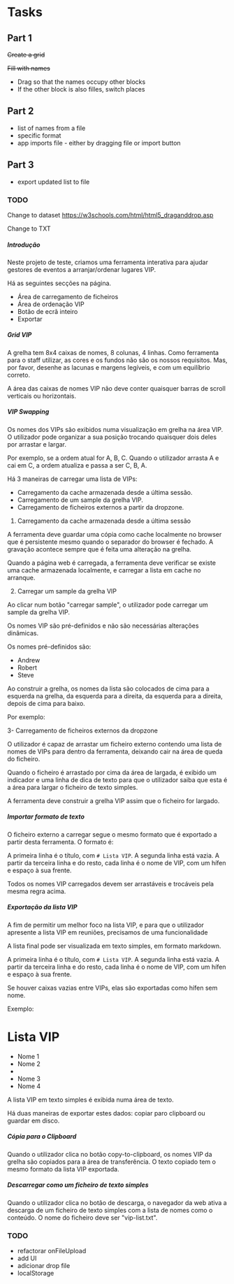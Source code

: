 # Tasks

## Part 1

~~Create a grid~~

~~Fill with names~~

- Drag so that the names occupy other blocks
- If the other block is also filles, switch places

## Part 2

- list of names from a file
- specific format
- app imports file - either by dragging file or import button

## Part 3

- export updated list to file

### TODO

Change to dataset
https://w3schools.com/html/html5_draganddrop.asp

Change to TXT

##### Introdução

Neste projeto de teste, criamos uma ferramenta interativa para ajudar gestores de eventos a arranjar/ordenar lugares VIP.

Há as seguintes secções na página.

- Área de carregamento de ficheiros
- Área de ordenação VIP
- Botão de ecrã inteiro
- Exportar

##### Grid VIP

A grelha tem 8x4 caixas de nomes, 8 colunas, 4 linhas. Como ferramenta para o staff utilizar, as cores e os fundos não são os nossos requisitos. Mas, por favor, desenhe as lacunas e margens legíveis, e com um equilíbrio correto.

A área das caixas de nomes VIP não deve conter quaisquer barras de scroll verticais ou horizontais.

##### VIP Swapping

Os nomes dos VIPs são exibidos numa visualização em grelha na área VIP. O utilizador pode organizar a sua posição trocando quaisquer dois deles por arrastar e largar.

Por exemplo, se a ordem atual for A, B, C. Quando o utilizador arrasta A e cai em C, a ordem atualiza e passa a ser C, B, A.

Há 3 maneiras de carregar uma lista de VIPs:

- Carregamento da cache armazenada desde a última sessão.
- Carregamento de um sample da grelha VIP.
- Carregamento de ficheiros externos a partir da dropzone.

1. Carregamento da cache armazenada desde a última sessão

A ferramenta deve guardar uma cópia como cache localmente no browser que é persistente mesmo quando o separador do browser é fechado. A gravação acontece sempre que é feita uma alteração na grelha.

Quando a página web é carregada, a ferramenta deve verificar se existe uma cache armazenada localmente, e carregar a lista em cache no arranque.

2. Carregar um sample da grelha VIP

Ao clicar num botão "carregar sample", o utilizador pode carregar um sample da grelha VIP.

Os nomes VIP são pré-definidos e não são necessárias alterações dinâmicas.

Os nomes pré-definidos são:

- Andrew
- Robert
- Steve

Ao construir a grelha, os nomes da lista são colocados de cima para a esquerda na grelha, da esquerda para a direita, da esquerda para a direita, depois de cima para baixo.

Por exemplo:

3- Carregamento de ficheiros externos da dropzone

O utilizador é capaz de arrastar um ficheiro externo contendo uma lista de nomes de VIPs para dentro da ferramenta, deixando cair na área de queda do ficheiro.

Quando o ficheiro é arrastado por cima da área de largada, é exibido um indicador e uma linha de dica de texto para que o utilizador saiba que esta é a área para largar o ficheiro de texto simples.

A ferramenta deve construir a grelha VIP assim que o ficheiro for largado.

##### Importar formato de texto

O ficheiro externo a carregar segue o mesmo formato que é exportado a partir desta ferramenta. O formato é:

A primeira linha é o título, com `# Lista VIP`.
A segunda linha está vazia.
A partir da terceira linha e do resto, cada linha é o nome de VIP, com um hífen e espaço à sua frente.

Todos os nomes VIP carregados devem ser arrastáveis ​​e trocáveis ​​pela mesma regra acima.

##### Exportação da lista VIP

A fim de permitir um melhor foco na lista VIP, e para que o utilizador apresente a lista VIP em reuniões, precisamos de uma funcionalidade

A lista final pode ser visualizada em texto simples, em formato markdown.

A primeira linha é o título, com `# Lista VIP`.
A segunda linha está vazia.
A partir da terceira linha e do resto,
cada linha é o nome de VIP, com um hífen e espaço à sua frente.

Se houver caixas vazias entre VIPs, elas são exportadas como hífen sem nome.

Exemplo:

# Lista VIP

- Nome 1
- Nome 2
-
- Nome 3
- Nome 4

A lista VIP em texto simples é exibida numa área de texto.

Há duas maneiras de exportar estes dados: copiar paro clipboard ou guardar em disco.

##### Cópia para o Clipboard

Quando o utilizador clica no botão copy-to-clipboard, os nomes VIP da grelha são copiados para a área de transferência. O texto copiado tem o mesmo formato da lista VIP exportada.

##### Descarregar como um ficheiro de texto simples

Quando o utilizador clica no botão de descarga, o navegador da web ativa a descarga de um ficheiro de texto simples com a lista de nomes como o conteúdo. O nome do ficheiro deve ser "vip-list.txt".

### TODO

- refactorar onFileUpload
- add UI
- adicionar drop file
- localStorage
